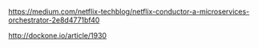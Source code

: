 

https://medium.com/netflix-techblog/netflix-conductor-a-microservices-orchestrator-2e8d4771bf40


http://dockone.io/article/1930

